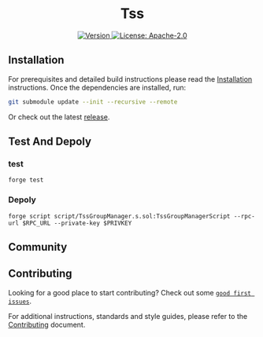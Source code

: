 <!--
parent:
  order: false
-->

<div align="center">
  <h1> Tss </h1>
</div>

<div align="center">
  <a href="https://github.com/KeaneHh/tss-contract/releases/latest">
    <img alt="Version" src="https://img.shields.io/github/tag/KeaneHh/tss-contract.svg" />
  </a>
  <a href="https://github.com/KeaneHh/tss-contract/blob/main/LICENSE">
    <img alt="License: Apache-2.0" src="https://img.shields.io/github/license/KeaneHh/tss-contract.svg" />
  </a>
</div>



## Installation

For prerequisites and detailed build instructions please read the [Installation](https://github.com/eniac-x-labs/dapplink-treasure/) instructions. Once the dependencies are installed, run:

```bash
git submodule update --init --recursive --remote
```

Or check out the latest [release](https://github.com/eniac-x-labs/dapplink-treasure).

##  Test And Depoly

### test
```
forge test 
```

### Depoly

```
forge script script/TssGroupManager.s.sol:TssGroupManagerScript --rpc-url $RPC_URL --private-key $PRIVKEY

```


## Community


## Contributing

Looking for a good place to start contributing? Check out some [`good first issues`](https://github.com/eniac-x-labs/dapplink-treasure/issues?q=is%3Aopen+is%3Aissue+label%3A%22good+first+issue%22).

For additional instructions, standards and style guides, please refer to the [Contributing](./CONTRIBUTING.md) document.